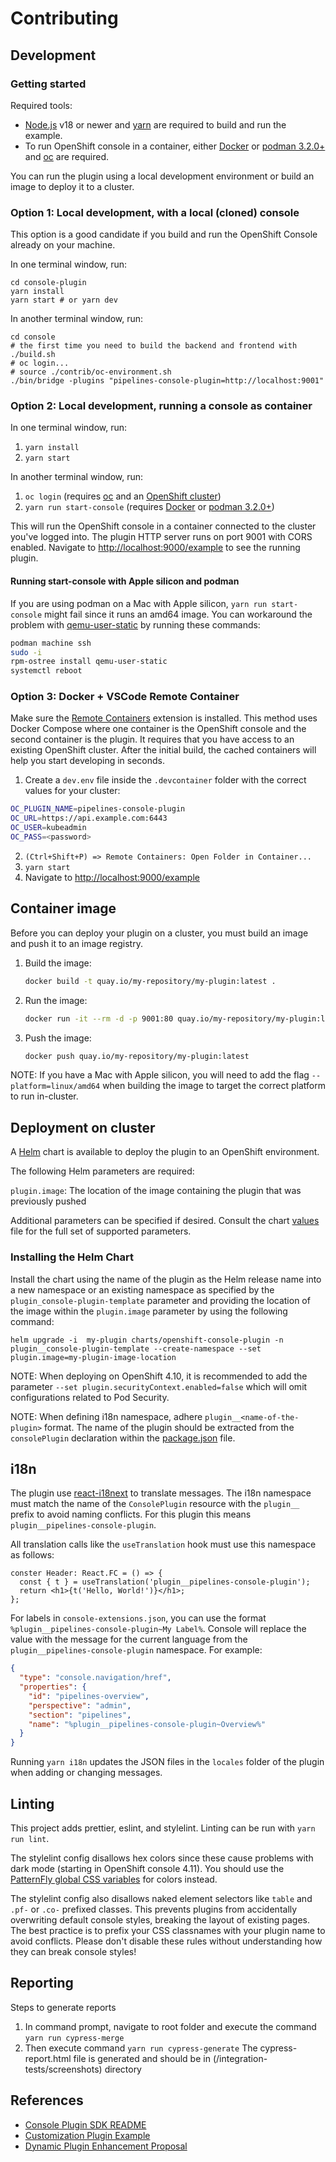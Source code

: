 # Contributing

## Development

### Getting started

Required tools:

- [Node.js](https://nodejs.org/en/) v18 or newer and [yarn](https://yarnpkg.com) are required
  to build and run the example.
- To run OpenShift console in a container, either
  [Docker](https://www.docker.com) or [podman 3.2.0+](https://podman.io) and
  [oc](https://console.redhat.com/openshift/downloads) are required.

You can run the plugin using a local development environment or build an image
to deploy it to a cluster.

### Option 1: Local development, with a local (cloned) console

This option is a good candidate if you build and run the OpenShift Console already on your machine.

In one terminal window, run:

```
cd console-plugin
yarn install
yarn start # or yarn dev
```

In another terminal window, run:

```
cd console
# the first time you need to build the backend and frontend with ./build.sh
# oc login...
# source ./contrib/oc-environment.sh
./bin/bridge -plugins "pipelines-console-plugin=http://localhost:9001"
```

### Option 2: Local development, running a console as container

In one terminal window, run:

1. `yarn install`
2. `yarn start`

In another terminal window, run:

1. `oc login` (requires [oc](https://console.redhat.com/openshift/downloads) and an [OpenShift cluster](https://console.redhat.com/openshift/create))
2. `yarn run start-console` (requires [Docker](https://www.docker.com) or [podman 3.2.0+](https://podman.io))

This will run the OpenShift console in a container connected to the cluster
you've logged into. The plugin HTTP server runs on port 9001 with CORS enabled.
Navigate to <http://localhost:9000/example> to see the running plugin.

#### Running start-console with Apple silicon and podman

If you are using podman on a Mac with Apple silicon, `yarn run start-console`
might fail since it runs an amd64 image. You can workaround the problem with
[qemu-user-static](https://github.com/multiarch/qemu-user-static) by running
these commands:

```bash
podman machine ssh
sudo -i
rpm-ostree install qemu-user-static
systemctl reboot
```

### Option 3: Docker + VSCode Remote Container

Make sure the
[Remote Containers](https://marketplace.visualstudio.com/items?itemName=ms-vscode-remote.remote-containers)
extension is installed. This method uses Docker Compose where one container is
the OpenShift console and the second container is the plugin. It requires that
you have access to an existing OpenShift cluster. After the initial build, the
cached containers will help you start developing in seconds.

1. Create a `dev.env` file inside the `.devcontainer` folder with the correct values for your cluster:

```bash
OC_PLUGIN_NAME=pipelines-console-plugin
OC_URL=https://api.example.com:6443
OC_USER=kubeadmin
OC_PASS=<password>
```

2. `(Ctrl+Shift+P) => Remote Containers: Open Folder in Container...`
3. `yarn start`
4. Navigate to <http://localhost:9000/example>

## Container image

Before you can deploy your plugin on a cluster, you must build an image and
push it to an image registry.

1. Build the image:

   ```sh
   docker build -t quay.io/my-repository/my-plugin:latest .
   ```

2. Run the image:

   ```sh
   docker run -it --rm -d -p 9001:80 quay.io/my-repository/my-plugin:latest
   ```

3. Push the image:

   ```sh
   docker push quay.io/my-repository/my-plugin:latest
   ```

NOTE: If you have a Mac with Apple silicon, you will need to add the flag
`--platform=linux/amd64` when building the image to target the correct platform
to run in-cluster.

## Deployment on cluster

A [Helm](https://helm.sh) chart is available to deploy the plugin to an OpenShift environment.

The following Helm parameters are required:

`plugin.image`: The location of the image containing the plugin that was previously pushed

Additional parameters can be specified if desired. Consult the chart [values](charts/openshift-console-plugin/values.yaml) file for the full set of supported parameters.

### Installing the Helm Chart

Install the chart using the name of the plugin as the Helm release name into a new namespace or an existing namespace as specified by the `plugin_console-plugin-template` parameter and providing the location of the image within the `plugin.image` parameter by using the following command:

```shell
helm upgrade -i  my-plugin charts/openshift-console-plugin -n plugin__console-plugin-template --create-namespace --set plugin.image=my-plugin-image-location
```

NOTE: When deploying on OpenShift 4.10, it is recommended to add the parameter `--set plugin.securityContext.enabled=false` which will omit configurations related to Pod Security.

NOTE: When defining i18n namespace, adhere `plugin__<name-of-the-plugin>` format. The name of the plugin should be extracted from the `consolePlugin` declaration within the [package.json](package.json) file.

## i18n

The plugin use [react-i18next](https://react.i18next.com/) to translate messages.
The i18n namespace must match the name of the `ConsolePlugin` resource with the `plugin__` prefix to avoid
naming conflicts. For this plugin this means `plugin__pipelines-console-plugin`.

All translation calls like the `useTranslation` hook must use this namespace as follows:

```tsx
conster Header: React.FC = () => {
  const { t } = useTranslation('plugin__pipelines-console-plugin');
  return <h1>{t('Hello, World!')}</h1>;
};
```

For labels in `console-extensions.json`, you can use the format
`%plugin__pipelines-console-plugin~My Label%`. Console will replace the value with
the message for the current language from the `plugin__pipelines-console-plugin`
namespace. For example:

```json
{
  "type": "console.navigation/href",
  "properties": {
    "id": "pipelines-overview",
    "perspective": "admin",
    "section": "pipelines",
    "name": "%plugin__pipelines-console-plugin~Overview%"
  }
}
```

Running `yarn i18n` updates the JSON files in the `locales` folder of the
plugin when adding or changing messages.

## Linting

This project adds prettier, eslint, and stylelint. Linting can be run with
`yarn run lint`.

The stylelint config disallows hex colors since these cause problems with dark
mode (starting in OpenShift console 4.11). You should use the
[PatternFly global CSS variables](https://patternfly-react-main.surge.sh/developer-resources/global-css-variables#global-css-variables)
for colors instead.

The stylelint config also disallows naked element selectors like `table` and
`.pf-` or `.co-` prefixed classes. This prevents plugins from accidentally
overwriting default console styles, breaking the layout of existing pages. The
best practice is to prefix your CSS classnames with your plugin name to avoid
conflicts. Please don't disable these rules without understanding how they can
break console styles!

## Reporting

Steps to generate reports

1. In command prompt, navigate to root folder and execute the command `yarn run cypress-merge`
2. Then execute command `yarn run cypress-generate`
   The cypress-report.html file is generated and should be in (/integration-tests/screenshots) directory

## References

- [Console Plugin SDK README](https://github.com/openshift/console/tree/master/frontend/packages/console-dynamic-plugin-sdk)
- [Customization Plugin Example](https://github.com/spadgett/console-customization-plugin)
- [Dynamic Plugin Enhancement Proposal](https://github.com/openshift/enhancements/blob/master/enhancements/console/dynamic-plugins.md)
